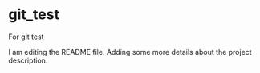 # git_test
For git test

I am editing the README file. Adding some more details about the project description.
